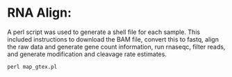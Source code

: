 # RNA Align:

A perl script was used to generate a shell file for each sample.  This included instructions to download the BAM file, convert this to fastq, align the raw data and generate gene count information, run rnaseqc, filter reads, and generate modification and cleavage rate estimates.

```perl map_gtex.pl```
